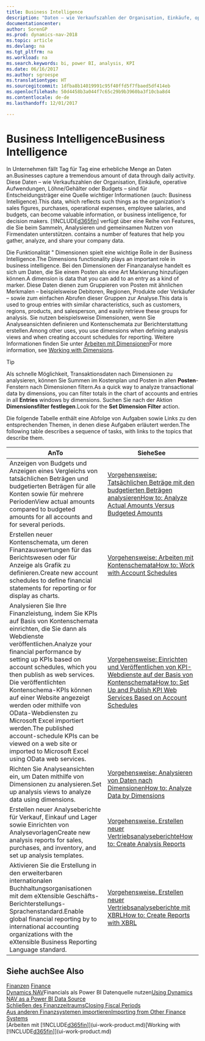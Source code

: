```yaml
---
title: Business Intelligence
description: "Daten – wie Verkaufszahlen der Organisation, Einkäufe, operative Aufwendungen, Löhne/Gehälter oder Budgets analysieren und erfassen, die für Entscheidungsträger eine Quelle wichtiger Informationen sind."
documentationcenter: 
author: SorenGP
ms.prod: dynamics-nav-2018
ms.topic: article
ms.devlang: na
ms.tgt_pltfrm: na
ms.workload: na
ms.search.keywords: bi, power BI, analysis, KPI
ms.date: 06/16/2017
ms.author: sgroespe
ms.translationtype: HT
ms.sourcegitcommit: 1dfba8b14019991c95f40ffd5f7fbaed5df414eb
ms.openlocfilehash: 50d4458b3a044f7c65c29b9b3960ba3f10cba8d4
ms.contentlocale: de-de
ms.lasthandoff: 12/01/2017

---
```

# <a name="business-intelligence"></a><span data-ttu-id="d6bdd-103">Business Intelligence</span><span class="sxs-lookup"><span data-stu-id="d6bdd-103">Business Intelligence</span></span>
<span data-ttu-id="d6bdd-104">In Unternehmen fällt Tag für Tag eine erhebliche Menge an Daten an.</span><span class="sxs-lookup"><span data-stu-id="d6bdd-104">Businesses capture a tremendous amount of data through daily activity.</span></span> <span data-ttu-id="d6bdd-105">Diese Daten – wie Verkaufszahlen der Organisation, Einkäufe, operative Aufwendungen, Löhne/Gehälter oder Budgets – sind für Entscheidungsträger eine Quelle wichtiger Informationen (auch: Business Intelligence).</span><span class="sxs-lookup"><span data-stu-id="d6bdd-105">This data, which reflects such things as the organization's sales figures, purchases, operational expenses, employee salaries, and budgets, can become valuable information, or business intelligence, for decision makers.</span></span> [!INCLUDE[d365fin](includes/d365fin_md.md)]<span data-ttu-id="d6bdd-106"> verfügt über eine Reihe von Features, die Sie beim Sammeln, Analysieren und gemeinsamen Nutzen von Firmendaten unterstützen.</span><span class="sxs-lookup"><span data-stu-id="d6bdd-106"> contains a number of features that help you gather, analyze, and share your company data.</span></span>

<span data-ttu-id="d6bdd-107">Die Funktionalität " Dimensionen spielt eine wichtige Rolle in der Business Intelligence.</span><span class="sxs-lookup"><span data-stu-id="d6bdd-107">The Dimensions functionality plays an important role in business intelligence.</span></span> <span data-ttu-id="d6bdd-108">Bei den Dimensionen der Finanzanalyse handelt es sich um Daten, die Sie einem Posten als eine Art Markierung hinzufügen können.</span><span class="sxs-lookup"><span data-stu-id="d6bdd-108">A dimension is data that you can add to an entry as a kind of marker.</span></span> <span data-ttu-id="d6bdd-109">Diese Daten dienen zum Gruppieren von Posten mit ähnlichen Merkmalen – beispielsweise Debitoren, Regionen, Produkte oder Verkäufer – sowie zum einfachen Abrufen dieser Gruppen zur Analyse.</span><span class="sxs-lookup"><span data-stu-id="d6bdd-109">This data is used to group entries with similar characteristics, such as customers, regions, products, and salesperson, and easily retrieve these groups for analysis.</span></span> <span data-ttu-id="d6bdd-110">Sie nutzen beispielsweise Dimensionen, wenn Sie Analyseansichten definieren und Kontenschemata zur Berichterstattung erstellen.</span><span class="sxs-lookup"><span data-stu-id="d6bdd-110">Among other uses, you use dimensions  when defining analysis views and when creating account schedules for reporting.</span></span> <span data-ttu-id="d6bdd-111">Weitere Informationen finden Sie unter [Arbeiten mit Dimensionen](finance-dimensions.md)</span><span class="sxs-lookup"><span data-stu-id="d6bdd-111">For more information, see [Working with Dimensions](finance-dimensions.md).</span></span>

> [!TIP]
> <span data-ttu-id="d6bdd-112">Als schnelle Möglichkeit, Transaktionsdaten nach Dimensionen zu analysieren, können Sie Summen im Kostenplan und Posten in allen **Posten**-Fenstern nach Dimensionen filtern.</span><span class="sxs-lookup"><span data-stu-id="d6bdd-112">As a quick way to analyze transactional data by dimensions, you can filter totals in the chart of accounts and entries in all **Entries** windows by dimensions.</span></span> <span data-ttu-id="d6bdd-113">Suchen Sie nach der Aktion **Dimensionsfilter festlegen**.</span><span class="sxs-lookup"><span data-stu-id="d6bdd-113">Look for the **Set Dimension Filter** action.</span></span>  

<span data-ttu-id="d6bdd-114">Die folgende Tabelle enthält eine Abfolge von Aufgaben sowie Links zu den entsprechenden Themen, in denen diese Aufgaben erläutert werden.</span><span class="sxs-lookup"><span data-stu-id="d6bdd-114">The following table describes a sequence of tasks, with links to the topics that describe them.</span></span>  

| <span data-ttu-id="d6bdd-115">An</span><span class="sxs-lookup"><span data-stu-id="d6bdd-115">To</span></span> | <span data-ttu-id="d6bdd-116">Siehe</span><span class="sxs-lookup"><span data-stu-id="d6bdd-116">See</span></span> |
| --- | --- |
|<span data-ttu-id="d6bdd-117">Anzeigen von Budgets und Anzeigen eines Vergleichs von tatsächlichen Beträgen und budgetierten Beträgen für alle Konten sowie für mehrere Perioden</span><span class="sxs-lookup"><span data-stu-id="d6bdd-117">View actual amounts compared to budgeted amounts for all accounts and for several periods.</span></span>|[<span data-ttu-id="d6bdd-118">Vorgehensweise: Tatsächlichen Beträge mit den budgetierten Beträgen analysieren</span><span class="sxs-lookup"><span data-stu-id="d6bdd-118">How to: Analyze Actual Amounts Versus Budgeted Amounts</span></span>](bi-how-analyze-actual-versus-budget.md)|
|<span data-ttu-id="d6bdd-119">Erstellen neuer Kontenschemata, um deren Finanzauswertungen für das Berichtswesen oder für Anzeige als Grafik zu definieren.</span><span class="sxs-lookup"><span data-stu-id="d6bdd-119">Create new account schedules to define financial statements for reporting or for display as charts.</span></span>|[<span data-ttu-id="d6bdd-120">Vorgehensweise: Arbeiten mit Kontenschemata</span><span class="sxs-lookup"><span data-stu-id="d6bdd-120">How to: Work with Account Schedules</span></span>](bi-how-work-account-schedule.md)|
|<span data-ttu-id="d6bdd-121">Analysieren Sie Ihre Finanzleistung, indem Sie KPIs auf Basis von Kontenschemata einrichten, die Sie dann als Webdienste veröffentlichen.</span><span class="sxs-lookup"><span data-stu-id="d6bdd-121">Analyze your financial performance by setting up KPIs based on account schedules, which you then publish as web services.</span></span> <span data-ttu-id="d6bdd-122">Die veröffentlichten Kontenschema-KPIs können auf einer Website angezeigt werden oder mithilfe von OData-Webdiensten zu Microsoft Excel importiert werden.</span><span class="sxs-lookup"><span data-stu-id="d6bdd-122">The published account-schedule KPIs can be viewed on a web site or imported to Microsoft Excel using OData web services.</span></span>|[<span data-ttu-id="d6bdd-123">Vorgehensweise: Einrichten und Veröffentlichen von KPI-Webdienste auf der Basis von Kontenschemata</span><span class="sxs-lookup"><span data-stu-id="d6bdd-123">How to: Set Up and Publish KPI Web Services Based on Account Schedules</span></span>](bi-how-to-set-up-and-publish-kpi-web-services-based-on-account-schedules.md)|
|<span data-ttu-id="d6bdd-124">Richten Sie Analyseansichten ein, um Daten mithilfe von Dimensionen zu analysieren.</span><span class="sxs-lookup"><span data-stu-id="d6bdd-124">Set up analysis views to analyze data using dimensions.</span></span>|[<span data-ttu-id="d6bdd-125">Vorgehensweise: Analysieren von Daten nach Dimensionen</span><span class="sxs-lookup"><span data-stu-id="d6bdd-125">How to: Analyze Data by Dimensions</span></span>](bi-how-analyze-data-dimension.md)|
|<span data-ttu-id="d6bdd-126">Erstellen neuer Analyseberichte für Verkauf, Einkauf und Lager sowie Einrichten von Analysevorlagen</span><span class="sxs-lookup"><span data-stu-id="d6bdd-126">Create new analysis reports for sales, purchases, and inventory, and set up analysis templates.</span></span>|[<span data-ttu-id="d6bdd-127">Vorgehensweise. Erstellen neuer Vertriebsanalyseberichte</span><span class="sxs-lookup"><span data-stu-id="d6bdd-127">How to: Create Analysis Reports</span></span>](bi-how-create-analysis-views-reports.md)|
|<span data-ttu-id="d6bdd-128">Aktivieren Sie die Erstellung  in den erweiterbaren internationalen Buchhaltungsorganisationen mit dem eXtensible Geschäfts-Berichterstellungs-Sprachenstandard.</span><span class="sxs-lookup"><span data-stu-id="d6bdd-128">Enable global financial reporting by to international accounting organizations with the eXtensible Business Reporting Language standard.</span></span>|[<span data-ttu-id="d6bdd-129">Vorgehensweise. Erstellen neuer Vertriebsanalyseberichte mit XBRL</span><span class="sxs-lookup"><span data-stu-id="d6bdd-129">How to: Create Reports with XBRL</span></span>](bi-create-reports-with-xbrl.md)|

## <a name="see-also"></a><span data-ttu-id="d6bdd-130">Siehe auch</span><span class="sxs-lookup"><span data-stu-id="d6bdd-130">See Also</span></span>
<span data-ttu-id="d6bdd-131">[Finanzen](finance.md)  </span><span class="sxs-lookup"><span data-stu-id="d6bdd-131">[Finance](finance.md)  </span></span>  
<span data-ttu-id="d6bdd-132">[Dynamics NAV](across-how-use-financials-data-source-powerbi.md)Financials als Power BI Datenquelle nutzen</span><span class="sxs-lookup"><span data-stu-id="d6bdd-132">[Using Dynamics NAV as a Power BI Data Source](across-how-use-financials-data-source-powerbi.md)</span></span>  
[<span data-ttu-id="d6bdd-133">Schließen des Finanzzeitraums</span><span class="sxs-lookup"><span data-stu-id="d6bdd-133">Closing Fiscal Periods</span></span>](year-close-years-periods.md)  
[<span data-ttu-id="d6bdd-134">Aus anderen Finanzsystemen importieren</span><span class="sxs-lookup"><span data-stu-id="d6bdd-134">Importing from Other Finance Systems</span></span>](upload-data.md)  
<span data-ttu-id="d6bdd-135">[Arbeiten mit [!INCLUDE[d365fin](includes/d365fin_md.md)]](ui-work-product.md)</span><span class="sxs-lookup"><span data-stu-id="d6bdd-135">[Working with [!INCLUDE[d365fin](includes/d365fin_md.md)]](ui-work-product.md)</span></span>


